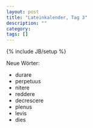 ```yaml
---
layout: post
title: "Lateinkalender, Tag 3"
description: ""
category: 
tags: []
---
```

{% include JB/setup %}

Neue Wörter:

* durare
* perpetuus
* nitere
* reddere
* decrescere
* plenus
* levis
* dies
